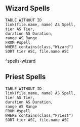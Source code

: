 ## Wizard Spells

```dataview
TABLE WITHOUT ID
link(file.name, name) AS Spell,
tier AS Tier,
duration AS Duration,
range AS Range
FROM #spell
WHERE contains(class,"Wizard")
SORT tier ASC, file.name ASC
```
^spells-wizard
## Priest Spells

```dataview
TABLE WITHOUT ID
link(file.name, name) AS Spell,
tier AS Tier,
duration AS Duration,
range AS Range
FROM #spell
WHERE contains(class,"Priest")
SORT tier ASC, file.name ASC
```





